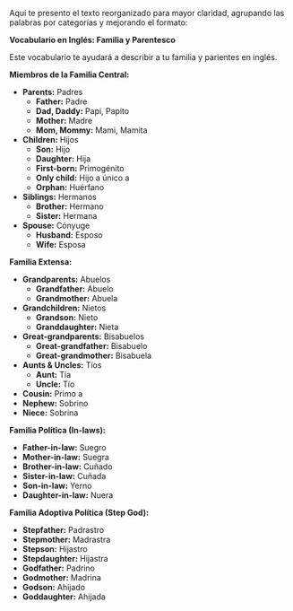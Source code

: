 Aquí te presento el texto reorganizado para mayor claridad, agrupando las palabras por categorías y mejorando el formato:

**Vocabulario en Inglés: Familia y Parentesco**

Este vocabulario te ayudará a describir a tu familia y parientes en inglés.

**Miembros de la Familia Central:**

*   **Parents:** Padres
    *   **Father:** Padre
    *   **Dad, Daddy:** Papi, Papito
    *   **Mother:** Madre
    *   **Mom, Mommy:** Mami, Mamita
*   **Children:** Hijos
    *   **Son:** Hijo
    *   **Daughter:** Hija
    *   **First-born:** Primogénito
    *   **Only child:** Hijo a único a
    *   **Orphan:** Huérfano
*   **Siblings:** Hermanos
    *   **Brother:** Hermano
    *   **Sister:** Hermana
*   **Spouse:** Cónyuge
    *   **Husband:** Esposo
    *   **Wife:** Esposa

**Familia Extensa:**

*   **Grandparents:** Abuelos
    *   **Grandfather:** Abuelo
    *   **Grandmother:** Abuela
*   **Grandchildren:** Nietos
    *   **Grandson:** Nieto
    *   **Granddaughter:** Nieta
*   **Great-grandparents:** Bisabuelos
    *   **Great-grandfather:** Bisabuelo
    *   **Great-grandmother:** Bisabuela
*   **Aunts & Uncles:** Tíos
    *   **Aunt:** Tía
    *   **Uncle:** Tío
*   **Cousin:** Primo a
*   **Nephew:** Sobrino
*   **Niece:** Sobrina

**Familia Política (In-laws):**

*   **Father-in-law:** Suegro
*   **Mother-in-law:** Suegra
*   **Brother-in-law:** Cuñado
*   **Sister-in-law:** Cuñada
*   **Son-in-law:** Yerno
*   **Daughter-in-law:** Nuera

**Familia Adoptiva Política (Step God):**

*   **Stepfather:** Padrastro
*   **Stepmother:** Madrastra
*   **Stepson:** Hijastro
*   **Stepdaughter:** Hijastra
*   **Godfather:** Padrino
*   **Godmother:** Madrina
*   **Godson:** Ahijado
*   **Goddaughter:** Ahijada

